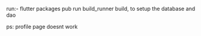 run:- flutter packages pub run build_runner build, to setup the database and dao

ps: profile page doesnt work
